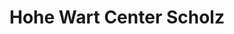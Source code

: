---
title: "Hohe Wart Center Scholz"
url: /herbrechtingen/hohe-wart-center-scholz-grundweg/
shop: Gebrauchtwaren
---